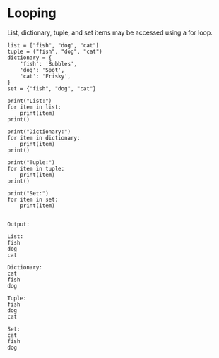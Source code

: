 # Looping

List, dictionary, tuple, and set items may be accessed using a for loop.

```
list = ["fish", "dog", "cat"]
tuple = ("fish", "dog", "cat")
dictionary = {
    'fish': 'Bubbles',
    'dog': 'Spot',
    'cat': 'Frisky',
}
set = {"fish", "dog", "cat"}

print("List:")
for item in list:
    print(item)
print()

print("Dictionary:")
for item in dictionary:
    print(item)
print()

print("Tuple:")
for item in tuple:
    print(item)
print()

print("Set:")
for item in set:
    print(item)
    
    
Output:

List:
fish
dog
cat

Dictionary:
cat
fish
dog

Tuple:
fish
dog
cat

Set:
cat
fish
dog
```







